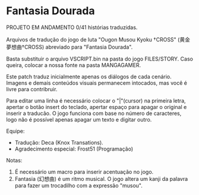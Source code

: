 # Fantasia Dourada

PROJETO EM ANDAMENTO 0/41 histórias traduzidas.

Arquivos de tradução do jogo de luta "Ougon Musou Kyoku †CROSS" (黄金夢想曲†CROSS) abreviado para "Fantasia Dourada".

Basta substituir o arquivo VSCRIPT.bin na pasta do jogo FILES/STORY. Caso queira, colocar a nossa fonte na pasta MANGAGAMER.

Este patch traduz inicialmente apenas os diálogos de cada cenário. Imagens e demais conteúdos visuais permanecem intocados, mas você é livre para contribruir.

Para editar uma linha é necessário colocar o "|"(cursor) na primeira letra, apertar o botão insert do teclado, apertar espaço para apagar o original e inserir a traducão. O jogo funciona com base no número de caracteres, logo não é possível apenas apagar um texto e digitar outro.

Equipe:
- Tradução: Deca (Knox Transations). 
- Agradecimento especial: Frost51 (Programação)

Notas: 
1) É necessário um macro para inserir acentuação no jogo.
2) Fantasia (幻想曲) é um ritmo musical. O jogo altera um kanji da palavra para fazer um trocadilho com a expressão "musou".
